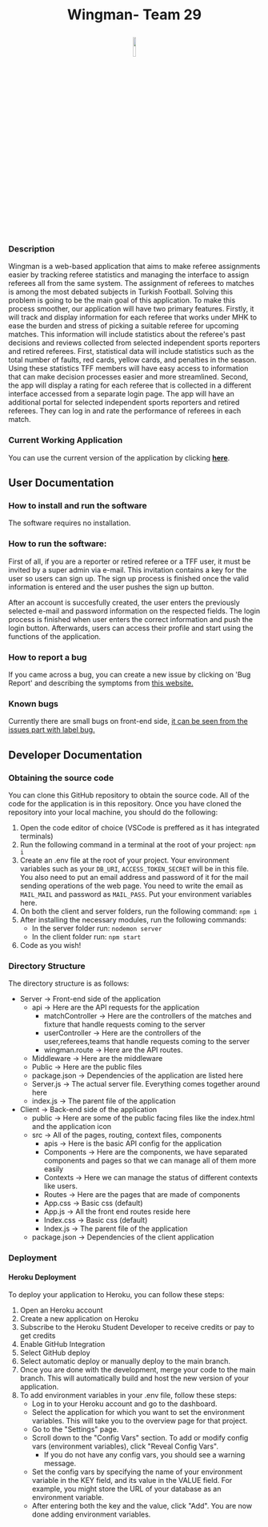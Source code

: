 # <p align="center">Wingman- Team 29</p>

<p align="center"><img width="10%" src="https://user-images.githubusercontent.com/52569205/207432376-8c2b3151-9cff-46eb-a5cf-3e388f8dc65b.png" /></p>

### Description

Wingman is a web-based application that aims to make referee assignments easier by tracking referee statistics and managing the interface to assign referees all from the same system. The assignment of referees to matches is among the most debated subjects in Turkish Football. Solving this problem is going to be the main goal of this application. To make this process smoother, our application will have two primary features. Firstly, it will track and display information for each referee that works under MHK to ease the burden and stress of picking a suitable referee for upcoming matches. This information will include statistics about the referee's past decisions and reviews collected from selected independent sports reporters and retired referees. First, statistical data will include statistics such as the total number of faults, red cards, yellow cards, and penalties in the season. Using these statistics TFF members will have easy access to information that can make decision processes easier and more streamlined. Second, the app will display a rating for each referee that is collected in a different interface accessed from a separate login page. The app will have an additional portal for selected independent sports reporters and retired referees. They can log in and rate the performance of referees in each match. 

### Current Working Application

You can use the current version of the application by clicking **[here](https://wingman-team29.herokuapp.com/)**.

## User Documentation

### How to install and run the software

The software requires no installation.

### How to run the software: 

First of all, if you are a reporter or retired referee or a TFF user, it must be invited by a super admin via e-mail. This invitation contains a key for the user so users can sign up. The sign up process is finished once the valid information is entered and the user pushes the sign up button.

After an account is succesfully created, the user enters the previously selected e-mail and password information on the respected fields. The login process is finished when user enters the correct information and push the login button. Afterwards, users can access their profile and start using the functions of the application.

### How to report a bug

If you came across a bug, you can create a new issue by clicking on 'Bug Report' and describing the symptoms from [this website.](https://github.com/SU-CS308-22FA/Wingman/issues/new/choose)

### Known bugs

Currently there are small bugs on front-end side, [it can be seen from the issues part with label bug.](https://github.com/SU-CS308-22FA/Wingman/issues)


## Developer Documentation

### Obtaining the source code

You can clone this GitHub repository to obtain the source code. All of the code for the application is in this repository. Once you have cloned the repository into your local machine, you should do the following:

1. Open the code editor of choice (VSCode is preffered as it has integrated terminals)
2. Run the following command in a terminal at the root of your project: `npm i`
3. Create an .env file at the root of your project. Your environment variables such as your `DB_URI`, `ACCESS_TOKEN_SECRET` will be in this file. You also need to put an email address and password of it for the mail sending operations of the web page. You need to write the email as `MAIL_MAIL` and password as `MAIL_PASS`. Put your environment variables here.
4. On both the client and server folders, run the following command: `npm i`
5. After installing the necessary modules, run the following commands:
    - In the server folder run: `nodemon server`
    - In the client folder run: `npm start`
6. Code as you wish!

### Directory Structure

The directory structure is as follows:
* Server → Front-end side of the application
  * api → Here are the API requests for the application
      * matchController → Here are the controllers of the matches and fixture that handle requests coming to the server
      * userController → Here are the controllers of the user,referees,teams that handle requests coming to the server  
      * wingman.route → Here are the API routes.
  * Middleware → Here are the middleware
  * Public → Here are the public files
  * package.json → Dependencies of the application are listed here
  * Server.js → The actual server file. Everything comes together around here
  * index.js → The parent file of the application
* Client → Back-end side of the application
  * public → Here are some of the public facing files like the index.html and the application icon
  * src → All of the pages, routing, context files, components
    * apis -> Here is the basic API config for the application
    * Components → Here are the components, we have separated components and pages so that we can manage all of them more easily
    * Contexts → Here we can manage the status of different contexts like users.
    * Routes → Here are the pages that are made of components
    * App.css → Basic css (default)
    * App.js → All the front end routes reside here
    * Index.css → Basic css (default)
    * Index.js → The parent file of the application
  * package.json → Dependencies of the client application


### Deployment

#### Heroku Deployment

To deploy your application to Heroku, you can follow these steps:
1. Open an Heroku account
2. Create a new application on Heroku
3. Subscribe to the Heroku Student Developer to receive credits or pay to get credits
4. Enable GitHub Integration
5. Select GitHub deploy
6. Select automatic deploy or manually deploy to the main branch.
7. Once you are done with the development, merge your code to the main branch. This will automatically build and host the new version of your application.
8. To add environment variables in your .env file, follow these steps:
    * Log in to your Heroku account and go to the dashboard.
    * Select the application for which you want to set the environment variables. This will take you to the overview page for that project.
    * Go to the "Settings" page.
    * Scroll down to the "Config Vars" section. To add or modify config vars (environment variables), click "Reveal Config Vars".
      * If you do not have any config vars, you should see a warning message.
    * Set the config vars by specifying the name of your environment variable in the KEY field, and its value in the VALUE field. For example, you might store the URL of your database as an environment variable.
    * After entering both the key and the value, click "Add". You are now done adding environment variables.
